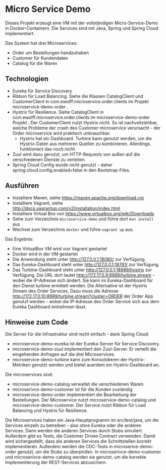 Micro Service Demo
==================

Dieses Projekt erzeugt eine VM mit der vollständigen Micro-Service-Demo in 
Docker-Containern. Die Services sind mit Java, Spring und Spring Cloud
implementiert.

Das System hat drei Microservices:
- Order um Bestellungen handzuhaben
- Customer für Kundendaten
- Catalog für die Waren

Technologien
------------

- Eureka für Service Discovery
- Ribbon für Load Balancing. Siehe die Klassen CatalogClient und
  CustomerClient in com.ewolff.microservice.order.clients im Projekt
  microservice-demo-order .
- Hystrix für Resilience. Siehe CatalogClient in
  com.ewolff.microservice.order.clients im microservice-demo-order
  Projekt . Der CustomerClient nutzt Hystrix nicht. So ist
  nachvollziehbar, welche Probleme der crash des Customer microservice
  verursacht - der Order microservice wird praktisch unbrauchbar.
  - Hystrix hat ein Dashboard. Turbine kann genutzt werden, um die
  Hystrix-Daten aus mehreren Quellen zu kombinieren. Allerdings
  funktioniert das noch nicht. 
- Zuul wird dazu genutzt, um HTTP-Requests von außen auf die
verschiedenen Dienste zu verteilen.
- Spring Cloud Config wurde nicht genutzt - daher
  spring.cloud.config.enabled=false in den Bootstrap-Files.


Ausführen
---------

- Installiere Maven, siehe https://maven.apache.org/download.cgi
- Installiere Vagrant, siehe
  http://docs.vagrantup.com/v2/installation/index.html
- Installiere Virtual Box von https://www.virtualbox.org/wiki/Downloads
- Gehe zum Verzeichnis `microservice-demo`  und führe dort `mvn install` aus
- Wechsel zum Verzeichnis `docker` und führe `vagrant
   up` aus.

Das Ergebnis:

- Eine VirtualBox VM wird von Vagrant gestartet
- Docker wird in der VM gestartet
- Die Anwendung steht unter http://127.0.0.1:18080/ zur Verfügung.
- Das Eureka-Dashboard steht unter http://127.0.0.1:18761/ zur Verfügung.
- Das Turbine-Dashboard steht unter http://127.0.0.1:18989/hystrix zur
  Verfügung. Die URL dort lautet
  http://172.17.0.9:8989/turbine.stream - wobei die IP-Adresse sich
  ändert. Sie kann im Eureka-Dashboard für den Dienst turbine
  ermittelt werden. Die Alternative ist der Hystrix Stream des Order
  Services. Dazu muss die Adresse
  http://172.17.0.10:8989/turbine.stream?cluster=ORDER der Order App genutzt werden -
  wobei die IP-Adresse des Order Service sich aus dem Eureka Dashboard
  entnehmen lässt.


Hinweise zum Code
-----------------

Die Server für die Infrastruktur sind recht einfach - dank Spring Cloud:

- microservice-demo-eureka ist der Eureka-Server für Service Discovery.
- microservice-demo-zuul implementiert den Zuul-Server. Er verteilt die eingehenden Anfragen auf die drei Microservices.
- microservice-demo-turbine kann zum Konsolidieren der Hystrix-Metriken genutzt werden und bietet auerdem ein Hystrix-Dashboard an.

Die microservices sind: 
- microservice-demo-catalog verwaltet die verschiedenen Waren.
- microserivce-demo-customer ist für die Kunden zuständig
- microservice-demo-order implementiert die Bearbeitung der Bestellungen. Der Microservice nutzt microservice-demo-catalog und microservice-demo-customer. Der Service nutzt Ribbon für Load Balancing und Hystrix für Resilience.

Die Microservices haben ein Java-Hauptprogramm im src/test/java, um die Services einzeln zu betreiben - also ohne Eureka oder die anderen Services. Dann werden die anderen Services durch Stubs simuliert. Außerdem gibt es Tests, die Customer Driven Contract verwenden. Damit wird sichergestellt, dass die anderen Services die Schnittstellen korrekt implementieren. Außerdem werden die CDC-Tests in microserice-demo-order genutzt, um die Stubs zu überprüfen. In microserivce-demo-customer und microserivce-demo-catalog werden sie genutzt, um die korrekte Implementierung der REST-Services abzusichern.
